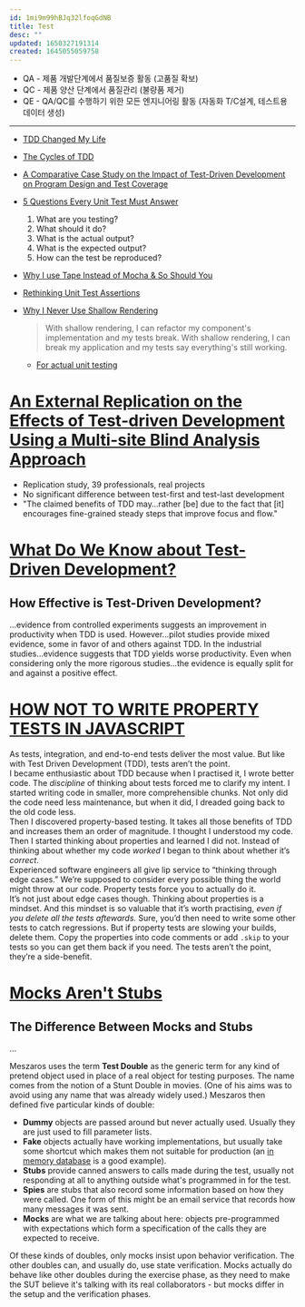 ```yaml
---
id: 1mi9m99hBJq32lfoqGdNB
title: Test
desc: ""
updated: 1650327191314
created: 1645055059758
---
```


- QA - 제품 개발단계에서 품질보증 활동 (고품질 확보)
- QC - 제품 양산 단계에서 품질관리 (불량품 제거)
- QE - QA/QC를 수행하기 위한 모든 엔지니어링 활동 (자동화 T/C설계, 테스트용 데이터 생성)

---

- [TDD Changed My Life](https://medium.com/javascript-scene/tdd-changed-my-life-5af0ce099f80)
- [The Cycles of TDD](https://blog.cleancoder.com/uncle-bob/2014/12/17/TheCyclesOfTDD.html)
- [A Comparative Case Study on the Impact of Test-Driven Development on Program Design and Test Coverage](https://ieeexplore.ieee.org/abstract/document/4343755)
- [5 Questions Every Unit Test Must Answer](https://medium.com/javascript-scene/what-every-unit-test-needs-f6cd34d9836d)
  1. What are you testing?
  2. What should it do?
  3. What is the actual output?
  4. What is the expected output?
  5. How can the test be reproduced?
- [Why I use Tape Instead of Mocha & So Should You](https://medium.com/javascript-scene/why-i-use-tape-instead-of-mocha-so-should-you-6aa105d8eaf4)
- [Rethinking Unit Test Assertions](https://medium.com/javascript-scene/rethinking-unit-test-assertions-55f59358253f)
- [Why I Never Use Shallow Rendering](https://kentcdodds.com/blog/why-i-never-use-shallow-rendering)

  > With shallow rendering, I can refactor my component's implementation and my tests break. With shallow rendering, I can break my application and my tests say everything's still working.

  - [For actual unit testing](https://kentcdodds.com/blog/why-i-never-use-shallow-rendering#for-actual-unittesting)

# [An External Replication on the Effects of Test-driven Development Using a Multi-site Blind Analysis Approach](https://dl.acm.org/doi/10.1145/2961111.2962592)

- Replication study, 39 professionals, real projects
- No significant difference between test-first and test-last development
- "The claimed benefits of TDD may…rather [be] due to the fact that [it] encourages fine-grained steady steps that improve focus and flow."

# [What Do We Know about Test-Driven Development?](https://ieeexplore.ieee.org/document/5604358)

## How Effective is Test-Driven Development?

…evidence from controlled experiments suggests an improvement in productivity when TDD is used. However…pilot studies provide mixed evidence, some in favor of and others against TDD. In the industrial studies…evidence suggests that TDD yields worse productivity. Even when considering only the more rigorous studies…the evidence is equally split for and against a positive effect.

# [HOW NOT TO WRITE PROPERTY TESTS IN JAVASCRIPT](https://jrsinclair.com/articles/2021/how-not-to-write-property-tests-in-javascript/)

As tests, integration, and end-to-end tests deliver the most value. But like with Test Driven Development (TDD), tests aren’t the point.  
I became enthusiastic about TDD because when I practised it, I wrote better code. The _discipline_ of thinking about tests forced me to clarify my intent. I started writing code in smaller, more comprehensible chunks. Not only did the code need less maintenance, but when it did, I dreaded going back to the old code less.  
Then I discovered property-based testing. It takes all those benefits of TDD and increases them an order of magnitude. I thought I understood my code. Then I started thinking about properties and learned I did not. Instead of thinking about whether my code _worked_ I began to think about whether it’s _correct_.  
Experienced software engineers all give lip service to “thinking through edge cases.” We’re supposed to consider every possible thing the world might throw at our code. Property tests force you to actually do it.  
It’s not just about edge cases though. Thinking about properties is a mindset. And this mindset is so valuable that it’s worth practising, _even if you delete all the tests aftewards._ Sure, you’d then need to write some other tests to catch regressions. But if property tests are slowing your builds, delete them. Copy the properties into code comments or add `.skip` to your tests so you can get them back if you need. The tests aren’t the point, they’re a side-benefit.

# [Mocks Aren't Stubs](https://martinfowler.com/articles/mocksArentStubs.html)

## The Difference Between Mocks and Stubs

...

Meszaros uses the term **Test Double** as the generic term for any kind of pretend object used in place of a real object for testing purposes. The name comes from the notion of a Stunt Double in movies. (One of his aims was to avoid using any name that was already widely used.) Meszaros then defined five particular kinds of double:

- **Dummy** objects are passed around but never actually used. Usually they are just used to fill parameter lists.
- **Fake** objects actually have working implementations, but usually take some shortcut which makes them not suitable for production (an [in memory database](https://martinfowler.com/bliki/InMemoryTestDatabase.html) is a good example).
- **Stubs** provide canned answers to calls made during the test, usually not responding at all to anything outside what's programmed in for the test.
- **Spies** are stubs that also record some information based on how they were called. One form of this might be an email service that records how many messages it was sent.
- **Mocks** are what we are talking about here: objects pre-programmed with expectations which form a specification of the calls they are expected to receive.

Of these kinds of doubles, only mocks insist upon behavior verification. The other doubles can, and usually do, use state verification. Mocks actually do behave like other doubles during the exercise phase, as they need to make the SUT believe it's talking with its real collaborators - but mocks differ in the setup and the verification phases.
